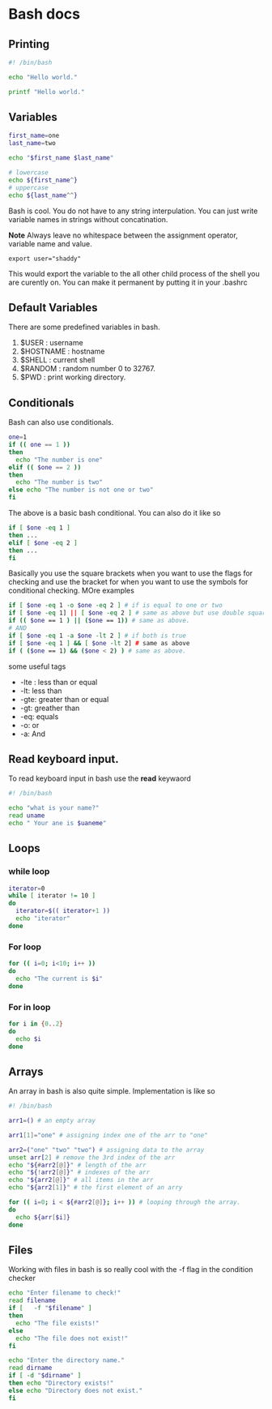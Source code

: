 # Bash docs

## Printing
```sh
#! /bin/bash

echo "Hello world."

printf "Hello world."
```

## Variables
```sh
first_name=one
last_name=two

echo "$first_name $last_name"

# lowercase
echo ${first_name^}
# uppercase
echo ${last_name^^}
```

Bash is cool. You do not have to any string interpulation. You can just write variable names
in strings without concatination.

**Note** Always leave no whitespace between the assignment operator, variable name and value.

`export user="shaddy"`

This would export the variable to the all other child process of the shell you are curently on.
You can make it permanent by putting  it in your .bashrc

## Default Variables
There are some predefined variables in bash.
1. $USER  : username
1. $HOSTNAME : hostname
1. $SHELL : current shell
1. $RANDOM : random number 0 to 32767.
1. $PWD : print working directory.

## Conditionals
Bash can also use conditionals.
```sh
one=1
if (( one == 1 ))
then 
  echo "The number is one"
elif (( $one == 2 ))
then 
  echo "The number is two"
else echo "The number is not one or two"
fi
```
The above is a basic bash conditional.
You can also do it like so

```sh
if [ $one -eq 1 ]
then ...
elif [ $one -eq 2 ]
then ...
fi
```
Basically you use the square brackets when you want to use the flags for checking and use the bracket for
when you want to use the symbols for conditional checking.
MOre examples

```sh
if [ $one -eq 1 -o $one -eq 2 ] # if is equal to one or two
if [ $one -eq 1] || [ $one -eq 2 ] # same as above but use double square braces when you wanna use symbols.
if (( $one == 1 ) || ($one == 1)) # same as above.
# AND
if [ $one -eq 1 -a $one -lt 2 ] # if both is true
if [ $one -eq 1 ] && [ $one -lt 2] # same as above
if ( ($one == 1) && ($one < 2) ) # same as above.
```

some useful tags
- -lte : less than or equal
- -lt: less than
- -gte: greater than or equal
- -gt: greather than
- -eq: equals
- -o: or
- -a:  And

## Read keyboard input.

To read keyboard input in bash use the **read** keywaord
```sh
#! /bin/bash

echo "what is your name?"
read uname
echo " Your ane is $uaneme"
```

## Loops

### while loop
```sh
iterator=0
while [ iterator != 10 ]
do
  iterator=$(( iterator+1 ))
  echo "iterator"
done
```

### For loop
```sh
for (( i=0; i<10; i++ ))
do 
  echo "The current is $i"
done
```
### For in loop
```sh
for i in {0..2}
do 
  echo $i
done
```

## Arrays
An array in bash is also quite simple. Implementation is like so
```sh
#! /bin/bash

arr1=() # an empty array

arr1[1]="one" # assigning index one of the arr to "one"

arr2=("one" "two" "two") # assigning data to the array
unset arr[2] # remove the 3rd index of the arr
echo "${#arr2[@]}" # length of the arr
echo "${!arr2[@]}" # indexes of the arr
echo "${arr2[@]}" # all items in the arr
echo "${arr2[1]}" # the first element of an arry

for (( i=0; i < ${#arr2[@]}; i++ )) # looping through the array.
do
  echo ${arr[$i]}
done
```

## Files
Working with files in bash is so really cool with the -f flag in the condition checker

```sh
echo "Enter filename to check!"
read filename
if [   -f "$filename" ]
then
  echo "The file exists!"
else 
  echo "The file does not exist!"
fi
```

```sh
echo "Enter the directory name."
read dirname
if [ -d "$dirname" ]
then echo "Directory exists!"
else echo "Directory does not exist."
fi
```
